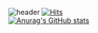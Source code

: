 ![header](https://capsule-render.vercel.app/api?type=wave&color=auto&height=300&section=header&text=✨Hi%20there✨&fontSize=90)
[![Hits](https://hits.seeyoufarm.com/api/count/incr/badge.svg?url=https%3A%2F%2Fgithub.com%2Fsyg0629&count_bg=%235262EF&title_bg=%235E5D5D&icon=&icon_color=%23E7E7E7&title=hits&edge_flat=false)](https://hits.seeyoufarm.com)       
[![Anurag's GitHub stats](https://github-readme-stats.vercel.app/api?username=syg0629)](https://github.com/anuraghazra/github-readme-stats)


<!--
**syg0629/syg0629** is a ✨ _special_ ✨ repository be
use its `README.md` (this file) appears on your GitHub profile.

Here are some ideas to get you started:

- 🔭 I’m currently working on ...
- 🌱 I’m currently learning ...
- 👯 I’m looking to collaborate on ...
- 🤔 I’m looking for help with ...
- 💬 Ask me about ...
- 📫 How to reach me: ...
- 😄 Pronouns: ...
- ⚡ Fun fact: ...
-->
